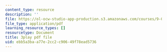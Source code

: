 ```yaml
---
content_type: resource
description: ''
file: https://ol-ocw-studio-app-production.s3.amazonaws.com/courses/9-04-sensory-systems-fall-2013/ebb5a3baa77e2cc2c90649f78ead5736_PXJvQGDyESc.pdf
file_type: application/pdf
learning_resource_types: []
resourcetype: Document
title: 3play pdf file
uid: ebb5a3ba-a77e-2cc2-c906-49f78ead5736
---
```

